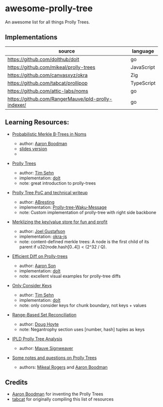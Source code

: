 # awesome-prolly-tree

An awesome list for all things Prolly Trees.


## Implementations

| source | language |
| ------ | -------- |
| https://github.com/dolthub/dolt | go |
| https://github.com/mikeal/prolly-trees | JavaScript |
| https://github.com/canvasxyz/okra | Zig |
| https://github.com/tabcat/prollipop | TypeScript |
| https://github.com/attic-labs/noms | go |
| https://github.com/RangerMauve/ipld-prolly-indexer/ | go |

## Learning Resources:

- [Probabilistic Merkle B-Trees in Noms](https://github.com/attic-labs/noms/blob/master/doc/intro.md#prolly-trees-probabilistic-b-trees)
  - author: [Aaron Boodman](https://aaronboodman.com/)
  - [slides version]((https://docs.google.com/presentation/d/18zRxxI7plB0mJkhLPfo8KJ_f-tyIIPj9L4dZroyqEF0/edit#slide=id.g3615e39343_0_0))
  - 
 
- [Prolly Trees](https://www.dolthub.com/blog/2024-03-03-prolly-trees/)
  - author: [Tim Sehn](https://github.com/timsehn)
  - implementation: [dolt](https://github.com/dolthub/dolt)
  - note: great introduction to prolly-trees

- [Prolly Tree PoC and technical writeup](https://github.com/waku-org/research/issues/78)
  - author: [ABresting](https://github.com/ABresting)
  - implementation: [Prolly-tree-Waku-Message](https://github.com/ABresting/Prolly-Tree-Waku-Message)
  - note: Custom implementation of prolly-tree with right side backbone

- [Merklizing the key/value store for fun and profit](https://joelgustafson.com/posts/2023-05-04/merklizing-the-key-value-store-for-fun-and-profit)
  - author: [Joel Gustafson](https://joelgustafson.com/)
  - implementation: [okra-js](https://github.com/canvasxyz/okra-js/tree/main/packages/okra)
  - note: content-defined merkle trees: A node is the first child of its parent if u32(node.hash[0..4]) < (2^32 / Q).

- [Efficient Diff on Prolly-trees](https://www.dolthub.com/blog/2020-06-16-efficient-diff-on-prolly-trees/)
  - author: [Aaron Son](https://github.com/reltuk)
  - implementation: [dolt](https://github.com/dolthub/dolt)
  - note: excellent visual examples for prolly-tree diffs

- [Only Consider Keys](https://docs.dolthub.com/architecture/storage-engine/prolly-tree#only-consider-keys)
  - author: [Tim Sehn](https://github.com/timsehn)
  - implementation: [dolt](https://github.com/dolthub/dolt)
  - note: only consider keys for chunk boundary, not keys + values

- [Range-Based Set Reconciliation](https://logperiodic.com/rbsr.html)
  - author: [Doug Hoyte](https://hoytech.com/about)
  - note: Negantrophy section uses [number, hash] tuples as keys

- [IPLD Prolly Tree Analysis](https://github.com/RangerMauve/blog.mauve.moe/pull/3)
  - author: [Mauve Signweaver](https://github.com/RangerMauve)
 
- [Some notes and questions on Prolly Trees](https://github.com/attic-labs/noms/issues/3878)
  - authors: [Mikeal Rogers](https://github.com/mikeal) and [Aaron Boodman](https://github.com/aboodman)


## Credits

- [Aaron Boodman](https://github.com/aboodman) for inventing the Prolly Trees
- [tabcat](https://github.com/tabcat) for originally compiling this list of resources

